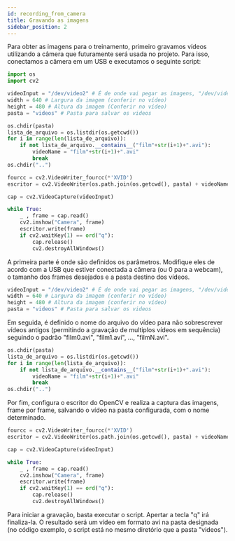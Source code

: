 ```yaml
---
id: recording_from_camera
title: Gravando as imagens
sidebar_position: 2
---
```




Para obter as imagens para o treinamento, primeiro gravamos vídeos utilizando a câmera que futuramente será usada no projeto. Para isso, conectamos a câmera em um USB e executamos o seguinte script:

```py
import os
import cv2

videoInput = "/dev/video2" # É de onde vai pegar as imagens, "/dev/video2" é pegando por um dos usbs (o numero muda) e 0 é a webcam
width = 640 # Largura da imagem (conferir no vídeo)
height = 480 # Altura da imagem (Conferir no vídeo)
pasta = "videos" # Pasta para salvar os videos

os.chdir(pasta)
lista_de_arquivo = os.listdir(os.getcwd())
for i in range(len(lista_de_arquivo)):
    if not lista_de_arquivo.__contains__("film"+str(i+1)+".avi"):
        videoName = "film"+str(i+1)+".avi"
        break
os.chdir("..")

fourcc = cv2.VideoWriter_fourcc(*'XVID')
escritor = cv2.VideoWriter(os.path.join(os.getcwd(), pasta) + videoName, fourcc, 5.0, (width, height))

cap = cv2.VideoCapture(videoInput)

while True:
    _ , frame = cap.read()
    cv2.imshow("Camera", frame)
    escritor.write(frame)
    if cv2.waitKey(1) == ord("q"):
        cap.release()
        cv2.destroyAllWindows()
```

A primeira parte é onde são definidos os parâmetros. Modifique eles de acordo com a USB que estiver conectada a câmera (ou 0 para a webcam), o tamanho dos frames desejados e a pasta destino dos vídeos.

```py
videoInput = "/dev/video2" # É de onde vai pegar as imagens, "/dev/video2" é pegando por um dos usbs (o numero muda) e 0 é a webcam
width = 640 # Largura da imagem (conferir no vídeo)
height = 480 # Altura da imagem (conferir no vídeo)
pasta = "videos" # Pasta para salvar os videos
```

Em seguida, é definido o nome do arquivo do vídeo para não sobrescrever vídeos antigos (permitindo a gravação de multiplos vídeos em sequência) seguindo o padrão "film0.avi", "film1.avi", ..., "filmN.avi".

```py
os.chdir(pasta)
lista_de_arquivo = os.listdir(os.getcwd())
for i in range(len(lista_de_arquivo)):
    if not lista_de_arquivo.__contains__("film"+str(i+1)+".avi"):
        videoName = "film"+str(i+1)+".avi"
        break
os.chdir("..")
```

Por fim, configura o escritor do OpenCV e realiza a captura das imagens, frame por frame, salvando o vídeo na pasta configurada, com o nome determinado.

```py
fourcc = cv2.VideoWriter_fourcc(*'XVID')
escritor = cv2.VideoWriter(os.path.join(os.getcwd(), pasta) + videoName, fourcc, 5.0, (width, height))

cap = cv2.VideoCapture(videoInput)

while True:
    _ , frame = cap.read()
    cv2.imshow("Camera", frame)
    escritor.write(frame)
    if cv2.waitKey(1) == ord("q"):
        cap.release()
        cv2.destroyAllWindows()
```

Para iniciar a gravação, basta executar o script. Apertar a tecla "q" irá finaliza-la. O resultado será um vídeo em formato avi na pasta designada (no código exemplo, o script está no mesmo diretório que a pasta "videos").
